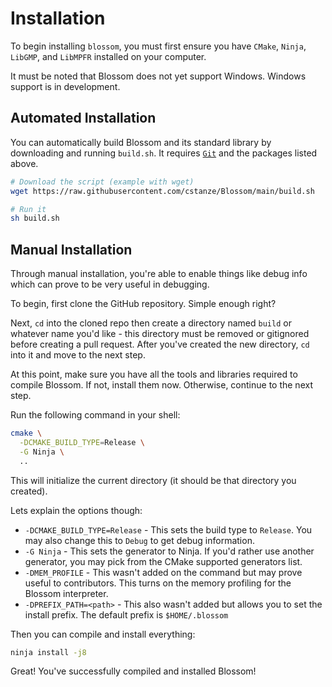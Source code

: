 # Installation

To begin installing `blossom`, you must first ensure you have `CMake`, `Ninja`, `LibGMP`, and `LibMPFR` installed on your computer.

It must be noted that Blossom does not yet support Windows. Windows support is in development.

## Automated Installation

You can automatically build Blossom and its standard library by downloading and running `build.sh`. It requires [`Git`](https://git-scm.org) and the packages listed above.

```bash
# Download the script (example with wget)
wget https://raw.githubusercontent.com/cstanze/Blossom/main/build.sh

# Run it
sh build.sh
```

## Manual Installation

Through manual installation, you're able to enable things like debug info which can prove to be very useful in debugging.

To begin, first clone the GitHub repository. Simple enough right?

Next, `cd` into the cloned repo then create a directory named `build` or whatever name you'd like - this directory must be removed or gitignored before creating a pull request. After you've created the new directory, `cd` into it and move to the next step.

At this point, make sure you have all the tools and libraries required to compile Blossom. If not, install them now. Otherwise, continue to the next step.

Run the following command in your shell:

```bash
cmake \
  -DCMAKE_BUILD_TYPE=Release \
  -G Ninja \
  ..
```

This will initialize the current directory (it should be that directory you created).

Lets explain the options though:

- `-DCMAKE_BUILD_TYPE=Release` - This sets the build type to `Release`. You may also change this to `Debug` to get debug information.
- `-G Ninja` - This sets the generator to Ninja. If you'd rather use another generator, you may pick from the CMake supported generators list.
- `-DMEM_PROFILE` - This wasn't added on the command but may prove useful to contributors. This turns on the memory profiling for the Blossom interpreter.
- `-DPREFIX_PATH=<path>` - This also wasn't added but allows you to set the install prefix. The default prefix is `$HOME/.blossom`

Then you can compile and install everything:

```bash
ninja install -j8
```

Great! You've successfully compiled and installed Blossom!
